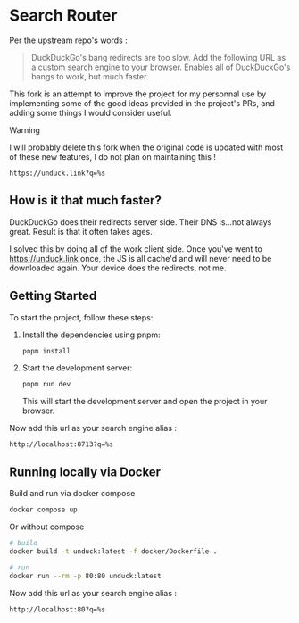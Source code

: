 # Search Router

Per the upstream repo's words :

> DuckDuckGo's bang redirects are too slow. Add the following URL as a custom search engine to your browser. Enables all of DuckDuckGo's bangs to work, but much faster.

This fork is an attempt to improve the project for my personnal use by implementing some of the good ideas provided in the project's PRs, and adding some things I would consider useful.

> [!WARNING]
> I will probably delete this fork when the original code is updated with most of these new features, I do not plan on maintaining this !

```
https://unduck.link?q=%s
```

## How is it that much faster?

DuckDuckGo does their redirects server side. Their DNS is...not always great. Result is that it often takes ages.

I solved this by doing all of the work client side. Once you've went to https://unduck.link once, the JS is all cache'd and will never need to be downloaded again. Your device does the redirects, not me.

## Getting Started

To start the project, follow these steps:

1.  Install the dependencies using pnpm:

    ```bash
    pnpm install
    ```

2.  Start the development server:

    ```bash
    pnpm run dev
    ```

    This will start the development server and open the project in your browser.

Now add this url as your search engine alias :

```
http://localhost:8713?q=%s
```

## Running locally via Docker

Build and run via docker compose

```sh
docker compose up
```

Or without compose

```sh
# build
docker build -t unduck:latest -f docker/Dockerfile .

# run
docker run --rm -p 80:80 unduck:latest
```

Now add this url as your search engine alias :

```
http://localhost:80?q=%s
```
